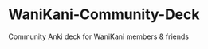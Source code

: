 WaniKani-Community-Deck
=======================

Community Anki deck for WaniKani members &amp; friends
